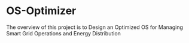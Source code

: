 # OS-Optimizer
The overview of this project is to Design an Optimized OS for Managing Smart Grid Operations and Energy Distribution
